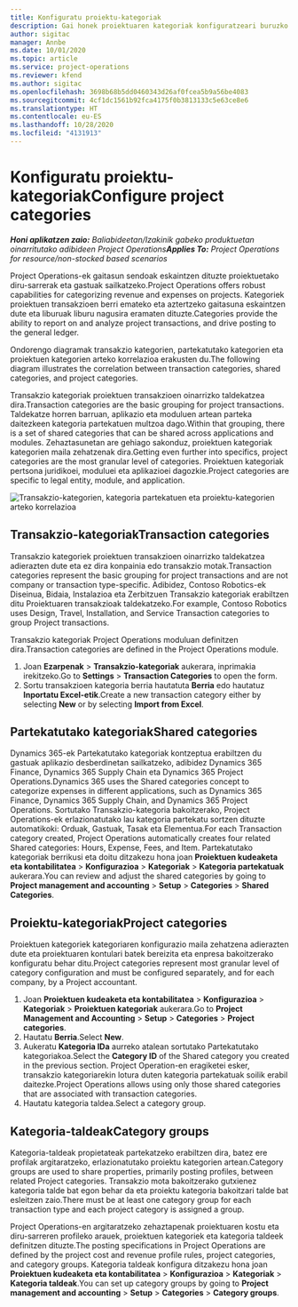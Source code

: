 ```yaml
---
title: Konfiguratu proiektu-kategoriak
description: Gai honek proiektuaren kategoriak konfiguratzeari buruzko informazioa ematen du.
author: sigitac
manager: Annbe
ms.date: 10/01/2020
ms.topic: article
ms.service: project-operations
ms.reviewer: kfend
ms.author: sigitac
ms.openlocfilehash: 3698b68b5dd0460343d26af0fcea5b9a56be4083
ms.sourcegitcommit: 4cf1dc1561b92fca4175f0b3813133c5e63ce8e6
ms.translationtype: HT
ms.contentlocale: eu-ES
ms.lasthandoff: 10/28/2020
ms.locfileid: "4131913"
---
```

# <a name="configure-project-categories"></a><span data-ttu-id="460d4-103">Konfiguratu proiektu-kategoriak</span><span class="sxs-lookup"><span data-stu-id="460d4-103">Configure project categories</span></span>

<span data-ttu-id="460d4-104">_**Honi aplikatzen zaio:** Baliabideetan/Izakinik gabeko produktuetan oinarritutako adibideen Project Operations_</span><span class="sxs-lookup"><span data-stu-id="460d4-104">_**Applies To:** Project Operations for resource/non-stocked based scenarios_</span></span>

<span data-ttu-id="460d4-105">Project Operations-ek gaitasun sendoak eskaintzen dituzte proiektuetako diru-sarrerak eta gastuak sailkatzeko.</span><span class="sxs-lookup"><span data-stu-id="460d4-105">Project Operations offers robust capabilities for categorizing revenue and expenses on projects.</span></span> <span data-ttu-id="460d4-106">Kategoriek proiektuen transakzioen berri emateko eta aztertzeko gaitasuna eskaintzen dute eta liburuak liburu nagusira eramaten dituzte.</span><span class="sxs-lookup"><span data-stu-id="460d4-106">Categories provide the ability to report on and analyze project transactions, and drive posting to the general ledger.</span></span>

<span data-ttu-id="460d4-107">Ondorengo diagramak transakzio kategorien, partekatutako kategorien eta proiektuen kategorien arteko korrelazioa erakusten du.</span><span class="sxs-lookup"><span data-stu-id="460d4-107">The following diagram illustrates the correlation between transaction categories, shared categories, and project categories.</span></span> 

<span data-ttu-id="460d4-108">Transakzio kategoriak proiektuen transakzioen oinarrizko taldekatzea dira.</span><span class="sxs-lookup"><span data-stu-id="460d4-108">Transaction categories are the basic grouping for project transactions.</span></span> <span data-ttu-id="460d4-109">Taldekatze horren barruan, aplikazio eta moduluen artean parteka daitezkeen kategoria partekatuen multzoa dago.</span><span class="sxs-lookup"><span data-stu-id="460d4-109">Within that grouping, there is a set of shared categories that can be shared across applications and modules.</span></span> <span data-ttu-id="460d4-110">Zehaztasunetan are gehiago sakonduz, proiektuen kategoriak kategorien maila zehatzenak dira.</span><span class="sxs-lookup"><span data-stu-id="460d4-110">Getting even further into specifics, project categories are the most granular level of categories.</span></span> <span data-ttu-id="460d4-111">Proiektuen kategoriak pertsona juridikoei, moduluei eta aplikazioei dagozkie.</span><span class="sxs-lookup"><span data-stu-id="460d4-111">Project categories are specific to legal entity, module, and application.</span></span>

![Transakzio-kategorien, kategoria partekatuen eta proiektu-kategorien arteko korrelazioa](media/project-categories.png)

## <a name="transaction-categories"></a><span data-ttu-id="460d4-113">Transakzio-kategoriak</span><span class="sxs-lookup"><span data-stu-id="460d4-113">Transaction categories</span></span>

<span data-ttu-id="460d4-114">Transakzio kategoriek proiektuen transakzioen oinarrizko taldekatzea adierazten dute eta ez dira konpainia edo transakzio motak.</span><span class="sxs-lookup"><span data-stu-id="460d4-114">Transaction categories represent the basic grouping for project transactions and are not company or transaction type-specific.</span></span> <span data-ttu-id="460d4-115">Adibidez, Contoso Robotics-ek Diseinua, Bidaia, Instalazioa eta Zerbitzuen Transakzio kategoriak erabiltzen ditu Proiektuaren transakzioak taldekatzeko.</span><span class="sxs-lookup"><span data-stu-id="460d4-115">For example, Contoso Robotics uses Design, Travel, Installation, and Service Transaction categories to group Project transactions.</span></span>

<span data-ttu-id="460d4-116">Transakzio kategoriak Project Operations moduluan definitzen dira.</span><span class="sxs-lookup"><span data-stu-id="460d4-116">Transaction categories are defined in the Project Operations module.</span></span> 
1. <span data-ttu-id="460d4-117">Joan **Ezarpenak** \> **Transakzio-kategoriak** aukerara, inprimakia irekitzeko.</span><span class="sxs-lookup"><span data-stu-id="460d4-117">Go to **Settings** \> **Transaction Categories** to open the form.</span></span> 
2. <span data-ttu-id="460d4-118">Sortu transakzioen kategoria berria hautatuta **Berria** edo hautatuz **Inportatu Excel-etik**.</span><span class="sxs-lookup"><span data-stu-id="460d4-118">Create a new transaction category either by selecting **New** or by selecting **Import from Excel**.</span></span>

## <a name="shared-categories"></a><span data-ttu-id="460d4-119">Partekatutako kategoriak</span><span class="sxs-lookup"><span data-stu-id="460d4-119">Shared categories</span></span>

<span data-ttu-id="460d4-120">Dynamics 365-ek Partekatutako kategoriak kontzeptua erabiltzen du gastuak aplikazio desberdinetan sailkatzeko, adibidez Dynamics 365 Finance, Dynamics 365 Supply Chain eta Dynamics 365 Project Operations.</span><span class="sxs-lookup"><span data-stu-id="460d4-120">Dynamics 365 uses the Shared categories concept to categorize expenses in different applications, such as Dynamics 365 Finance, Dynamics 365 Supply Chain, and Dynamics 365 Project Operations.</span></span> <span data-ttu-id="460d4-121">Sortutako Transakzio-kategoria bakoitzerako, Project Operations-ek erlazionatutako lau kategoria partekatu sortzen dituzte automatikoki: Orduak, Gastuak, Tasak eta Elementua.</span><span class="sxs-lookup"><span data-stu-id="460d4-121">For each Transaction category created, Project Operations automatically creates four related Shared categories: Hours, Expense, Fees, and Item.</span></span> <span data-ttu-id="460d4-122">Partekatutako kategoriak berrikusi eta doitu ditzakezu hona joan **Proiektuen kudeaketa eta kontabilitatea** \> **Konfigurazioa** \> **Kategoriak** \> **Kategoria partekatuak** aukerara.</span><span class="sxs-lookup"><span data-stu-id="460d4-122">You can review and adjust the shared categories by going to **Project management and accounting** \> **Setup** \> **Categories** \> **Shared Categories**.</span></span>

## <a name="project-categories"></a><span data-ttu-id="460d4-123">Proiektu-kategoriak</span><span class="sxs-lookup"><span data-stu-id="460d4-123">Project categories</span></span>

<span data-ttu-id="460d4-124">Proiektuen kategoriek kategoriaren konfigurazio maila zehatzena adierazten dute eta proiektuaren kontulari batek bereizita eta enpresa bakoitzerako konfiguratu behar ditu.</span><span class="sxs-lookup"><span data-stu-id="460d4-124">Project categories represent most granular level of category configuration and must be configured separately, and for each company, by a Project accountant.</span></span>

1. <span data-ttu-id="460d4-125">Joan **Proiektuen kudeaketa eta kontabilitatea** \> **Konfigurazioa** \> **Kategoriak** \> **Proiektuen kategoriak** aukerara.</span><span class="sxs-lookup"><span data-stu-id="460d4-125">Go to **Project Management and Accounting** \> **Setup** \> **Categories** \> **Project categories**.</span></span>
2. <span data-ttu-id="460d4-126">Hautatu **Berria**.</span><span class="sxs-lookup"><span data-stu-id="460d4-126">Select **New**.</span></span>
3. <span data-ttu-id="460d4-127">Aukeratu **Kategoria IDa** aurreko atalean sortutako Partekatutako kategoriakoa.</span><span class="sxs-lookup"><span data-stu-id="460d4-127">Select the **Category ID** of the Shared category you created in the previous section.</span></span> <span data-ttu-id="460d4-128">Project Operation-en eragiketei esker, transakzio kategoriarekin lotura duten kategoria partekatuak soilik erabil daitezke.</span><span class="sxs-lookup"><span data-stu-id="460d4-128">Project Operations allows using only those shared categories that are associated with transaction categories.</span></span>
4. <span data-ttu-id="460d4-129">Hautatu kategoria taldea.</span><span class="sxs-lookup"><span data-stu-id="460d4-129">Select a category group.</span></span>

## <a name="category-groups"></a><span data-ttu-id="460d4-130">Kategoria-taldeak</span><span class="sxs-lookup"><span data-stu-id="460d4-130">Category groups</span></span>

<span data-ttu-id="460d4-131">Kategoria-taldeak propietateak partekatzeko erabiltzen dira, batez ere profilak argitaratzeko, erlazionatutako proiektu kategorien artean.</span><span class="sxs-lookup"><span data-stu-id="460d4-131">Category groups are used to share properties, primarily posting profiles, between related Project categories.</span></span> <span data-ttu-id="460d4-132">Transakzio mota bakoitzerako gutxienez kategoria talde bat egon behar da eta proiektu kategoria bakoitzari talde bat esleitzen zaio.</span><span class="sxs-lookup"><span data-stu-id="460d4-132">There must be at least one category group for each transaction type and each project category is assigned a group.</span></span>

<span data-ttu-id="460d4-133">Project Operations-en argitaratzeko zehaztapenak proiektuaren kostu eta diru-sarreren profileko arauek, proiektuen kategoriek eta kategoria taldeek definitzen dituzte.</span><span class="sxs-lookup"><span data-stu-id="460d4-133">The posting specifications in Project Operations are defined by the project cost and revenue profile rules, project categories, and category groups.</span></span> <span data-ttu-id="460d4-134">Kategoria taldeak konfigura ditzakezu hona joan **Proiektuen kudeaketa eta kontabilitatea** \> **Konfigurazioa** \> **Kategoriak** \> **Kategoria taldeak**.</span><span class="sxs-lookup"><span data-stu-id="460d4-134">You can set up category groups by going to **Project management and accounting** \> **Setup** \> **Categories** \> **Category groups**.</span></span>
